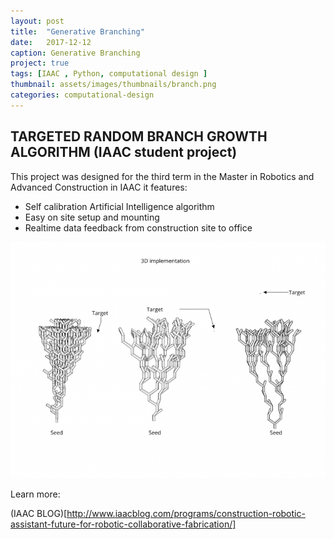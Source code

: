 ```yaml
---
layout: post
title:  "Generative Branching"
date:   2017-12-12
caption: Generative Branching
project: true
tags: [IAAC , Python, computational design ]
thumbnail: assets/images/thumbnails/branch.png
categories: computational-design
---
```


## TARGETED RANDOM BRANCH GROWTH ALGORITHM (IAAC student project)


This project was designed for the third term in the Master in Robotics and Advanced Construction in IAAC  it features:

- Self calibration Artificial Intelligence algorithm
- Easy on site setup and mounting
- Realtime data feedback from construction site to office

![Growth Grasshopper algorithm](/assets/images/growth.png)    

Learn more:

(IAAC BLOG)[http://www.iaacblog.com/programs/construction-robotic-assistant-future-for-robotic-collaborative-fabrication/]
